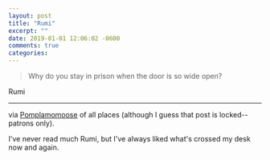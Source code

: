 ```yaml
---
layout: post
title: "Rumi"
excerpt: ""
date: 2019-01-01 12:06:02 -0600
comments: true
categories: 
---
```


> Why do you stay in prison when the door is so wide open?

Rumi

---

via [Pomplamomoose](https://www.patreon.com/posts/how-2018-proved-23667276) of all places (although I guess that post is locked--patrons only).

I've never read much Rumi, but I've always liked what's crossed my desk now and again. 
